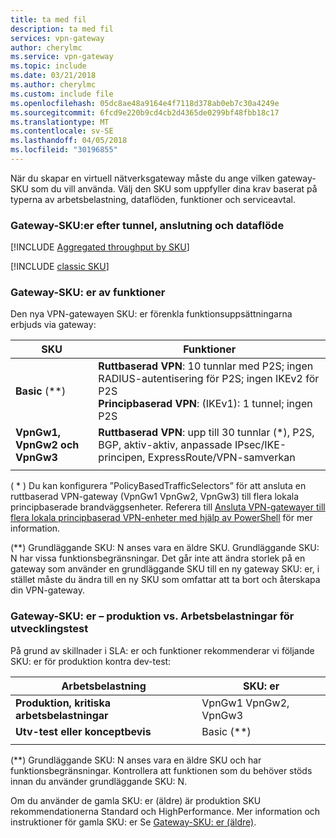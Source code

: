 ```yaml
---
title: ta med fil
description: ta med fil
services: vpn-gateway
author: cherylmc
ms.service: vpn-gateway
ms.topic: include
ms.date: 03/21/2018
ms.author: cherylmc
ms.custom: include file
ms.openlocfilehash: 05dc8ae48a9164e4f7118d378ab0eb7c30a4249e
ms.sourcegitcommit: 6fcd9e220b9cd4cb2d4365de0299bf48fbb18c17
ms.translationtype: MT
ms.contentlocale: sv-SE
ms.lasthandoff: 04/05/2018
ms.locfileid: "30196855"
---
```

När du skapar en virtuell nätverksgateway måste du ange vilken gateway-SKU som du vill använda. Välj den SKU som uppfyller dina krav baserat på typerna av arbetsbelastning, dataflöden, funktioner och serviceavtal.

###  <a name="benchmark"></a>Gateway-SKU:er efter tunnel, anslutning och dataflöde

[!INCLUDE [Aggregated throughput by SKU](./vpn-gateway-table-gwtype-aggtput-include.md)]

[!INCLUDE [classic SKU](./vpn-gateway-classic-sku-support-include.md)]

###  <a name="feature"></a>Gateway-SKU: er av funktioner

Den nya VPN-gatewayen SKU: er förenkla funktionsuppsättningarna erbjuds via gateway:

| **SKU**| **Funktioner**|
| ---    | ---         |
|**Basic** (**)   | **Ruttbaserad VPN**: 10 tunnlar med P2S; ingen RADIUS-autentisering för P2S; ingen IKEv2 för P2S<br>**Principbaserad VPN**: (IKEv1): 1 tunnel; ingen P2S|
| **VpnGw1, VpnGw2 och VpnGw3** | **Ruttbaserad VPN**: upp till 30 tunnlar (*), P2S, BGP, aktiv-aktiv, anpassade IPsec/IKE-principen, ExpressRoute/VPN-samverkan |
|        |             |

( * ) Du kan konfigurera ”PolicyBasedTrafficSelectors” för att ansluta en ruttbaserad VPN-gateway (VpnGw1 VpnGw2, VpnGw3) till flera lokala principbaserade brandväggsenheter. Referera till [Ansluta VPN-gatewayer till flera lokala principbaserad VPN-enheter med hjälp av PowerShell](../articles/vpn-gateway/vpn-gateway-connect-multiple-policybased-rm-ps.md) för mer information.

(**) Grundläggande SKU: N anses vara en äldre SKU. Grundläggande SKU: N har vissa funktionsbegränsningar. Det går inte att ändra storlek på en gateway som använder en grundläggande SKU till en ny gateway SKU: er, i stället måste du ändra till en ny SKU som omfattar att ta bort och återskapa din VPN-gateway.

###  <a name="workloads"></a>Gateway-SKU: er – produktion vs. Arbetsbelastningar för utvecklingstest

På grund av skillnader i SLA: er och funktioner rekommenderar vi följande SKU: er för produktion kontra dev-test:

| **Arbetsbelastning**                       | **SKU: er**               |
| ---                                | ---                    |
| **Produktion, kritiska arbetsbelastningar** | VpnGw1 VpnGw2, VpnGw3 |
| **Utv-test eller konceptbevis**   | Basic (**)                 |
|                                    |                        |

(**) Grundläggande SKU: N anses vara en äldre SKU och har funktionsbegränsningar. Kontrollera att funktionen som du behöver stöds innan du använder grundläggande SKU: N.

Om du använder de gamla SKU: er (äldre) är produktion SKU rekommendationerna Standard och HighPerformance. Mer information och instruktioner för gamla SKU: er Se [Gateway-SKU: er (äldre)](../articles/vpn-gateway/vpn-gateway-about-skus-legacy.md).